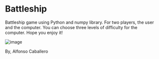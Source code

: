 # Battleship
Battleship game using Python and numpy library.
For two players, the user and the computer.
You can choose three levels of difficulty for the computer.
Hope you enjoy it!

![image](https://github.com/Alfonso-Caballero/Battleship/assets/135018165/3967de31-dfea-4611-81d0-d990e0759e4e)


By, 
Alfonso Caballero
